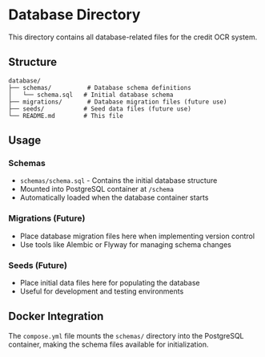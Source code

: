 # Database Directory

This directory contains all database-related files for the credit OCR system.

## Structure

```
database/
├── schemas/          # Database schema definitions
│   └── schema.sql   # Initial database schema
├── migrations/       # Database migration files (future use)
├── seeds/           # Seed data files (future use)
└── README.md        # This file
```

## Usage

### Schemas
- `schemas/schema.sql` - Contains the initial database structure
- Mounted into PostgreSQL container at `/schema`
- Automatically loaded when the database container starts

### Migrations (Future)
- Place database migration files here when implementing version control
- Use tools like Alembic or Flyway for managing schema changes

### Seeds (Future)
- Place initial data files here for populating the database
- Useful for development and testing environments

## Docker Integration

The `compose.yml` file mounts the `schemas/` directory into the PostgreSQL container, making the schema files available for initialization.
